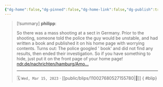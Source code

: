 ```yaml
---
{"dg-home":false,"dg-pinned":false,"dg-home-link":false,"dg-publish":true,"type":"blip","disabled rules":["yaml-title","yaml-title-alias","file-name-heading"],"title":"philipp on mastodon @ 2023-03-15","created-date":"2023-03-15T14:06:08","id":110027680527155780,"updated-date":"2025-05-02T08:50:43","dg-path":"blips/110027680527155780.md","permalink":"/blips/110027680527155780/","dgPassFrontmatter":true,"created":"2023-03-15T14:06:08","updated":"2025-05-02T08:50:43"}
---
```


> [!summary] **philipp**:
>
> So there was a mass shooting at a sect in Germany. Prior to the shooting, someone told the police the guy would be unstable, and had written a book and published it on his home page with worrying contents. Turns out: The police googled '<name of the shooter> book' and did not find any results, then ended their investigation.
> So if you have something to hide, just put it on the front page of your home page!
> [ndr.de/nachrichten/hamburg/Amo…](https://www.ndr.de/nachrichten/hamburg/Amoktat-Behoerden-sehen-keine-Versaeumnisse-bei-Waffenkontrolle,amoklauf164.html)
> - - -
>
> 🗓️ `Wed, Mar 15, 2023` · [[public/blips/110027680527155780\|🔗]]
{ #blip}

